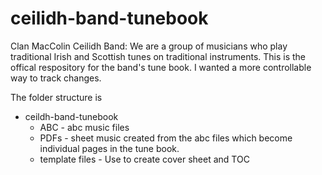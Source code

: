 # ceilidh-band-tunebook
Clan MacColin Ceilidh Band: We are a group of musicians who play traditional Irish and Scottish tunes on traditional instruments.
This is the offical respository for the band's tune book. I wanted a more controllable way to track changes.

The folder structure is
* ceildh-band-tunebook
  * ABC - abc music files
  * PDFs - sheet music created from the abc files which become individual pages in the tune book.
  * template files - Use to create cover sheet and TOC
